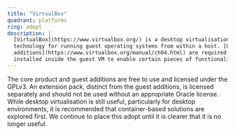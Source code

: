 ```yaml
---
title: "VirtualBox"
quadrant: platforms
ring: adopt
description: |
  [VirtualBox](https://www.virtualbox.org/) is a desktop virtualisation
  technology for running guest operating systems from within a host. [Guest
  additions](https://www.virtualbox.org/manual/ch04.html) are required to be
  installed inside the guest VM to enable certain pieces of functionality.
---
```


The core product and guest additions are free to use and licensed under the
GPLv3. An extension pack, distinct from the guest additions, is licensed
separately and should not be used without an appropriate Oracle license. While
desktop virtualisation is still useful, particularly for desktop environments,
it is recommended that container-based solutions are explored first.
We continue to place this adopt until it is clearer that it is no longer useful.
